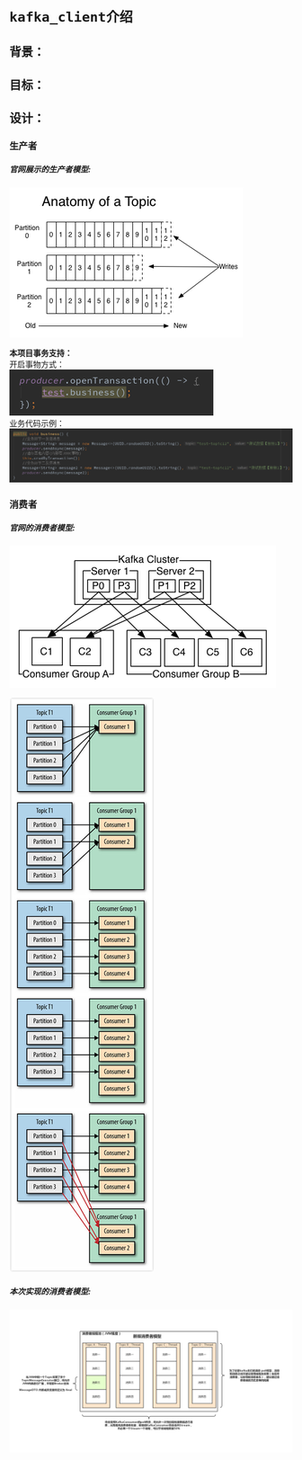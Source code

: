 # `kafka_client介绍`
## **背景：**


## **目标：**


## **设计：**
### **生产者**
##### 官网展示的生产者模型:
![image](./image/生产者模型.png)<br>

**本项目事务支持：**<br>
开启事物方式：<br>
![image](./image/事务1.png)<br>
业务代码示例：<br>
![image](./image/事务2.png)<br>


### **消费者**
##### 官网的消费者模型:
![image](./image/消费者模型.png)<br>

![image](./image/消费者模型2.jpg)<br>


##### 本次实现的消费者模型:

![image](./image/消费者模型3.jpg)<br>